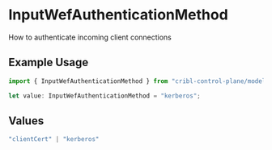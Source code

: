 # InputWefAuthenticationMethod

How to authenticate incoming client connections

## Example Usage

```typescript
import { InputWefAuthenticationMethod } from "cribl-control-plane/models";

let value: InputWefAuthenticationMethod = "kerberos";
```

## Values

```typescript
"clientCert" | "kerberos"
```